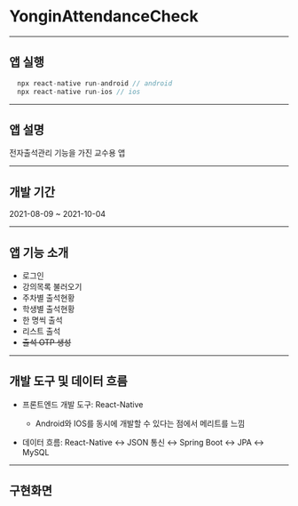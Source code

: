 # YonginAttendanceCheck

------------

## 앱 실행
``` Javascript
  npx react-native run-android // android
  npx react-native run-ios // ios
```  
------------

## 앱 설명
전자출석관리 기능을 가진 교수용 앱

------------

## 개발 기간
2021-08-09 ~ 2021-10-04

------------

## 앱 기능 소개
+ 로그인
+ 강의목록 불러오기
+ 주차별 출석현황
+ 학생별 출석현황
+ 한 명씩 출석
+ 리스트 출석
+ ~~출석 OTP 생성~~

------------

## 개발 도구 및 데이터 흐름
+ 프론트엔드 개발 도구: React-Native
  - Android와 IOS를 동시에 개발할 수 있다는 점에서 메리트를 느낌

+ 데이터 흐름: React-Native ↔ JSON 통신 ↔ Spring Boot ↔ JPA ↔ MySQL

------------

## 구현화면

